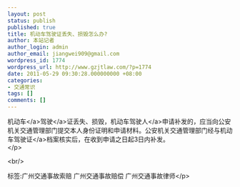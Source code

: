 ```yaml
---
layout: post
status: publish
published: true
title: 机动车驾驶证丢失、损毁怎么办?
author: 本站记者
author_login: admin
author_email: jiangwei909@gmail.com
wordpress_id: 1774
wordpress_url: http://www.gzjtlaw.com/?p=1774
date: 2011-05-29 09:30:28.000000000 +08:00
categories:
- 交通常识
tags: []
comments: []
---
```

<p><a>机动车<&#47;a><a>驾驶<&#47;a>证丢失、损毁，机动车<a>驾驶人<&#47;a>申请补发的，应当向公安机关交通管理部门提交本人身份证明和申请材料。公安机关交通管理部门经与机动车<a>驾驶证<&#47;a>档案核实后，在收到申请之日起3日内补发。 <br><&#47;p><br&#47;><p>标签:广州交通事故索赔 广州交通事故赔偿 广州交通事故律师<&#47;p>

